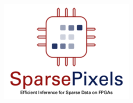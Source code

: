 <p align="center">
  <img src="https://raw.githubusercontent.com/hftsoi/sparse_pixels/main/logo.png" width="400"/>
</p>
